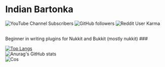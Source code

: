 # Indian Bartonka
![YouTube Channel Subscribers](https://img.shields.io/youtube/channel/subscribers/UCWB4EYTRnkjZy6FEH47v_Sg?style=social)
![GitHub followers](https://img.shields.io/github/followers/IndianBartonka?style=social)
![Reddit User Karma](https://img.shields.io/reddit/user-karma/combined/Indian_PL?style=social)

</br>
Beginner in writing plugins for Nukkit and Bukkit (mostly nukkit)
###

[![Top Langs](https://github-readme-stats.vercel.app/api/top-langs/?username=indianbartonka&langs_count=8&theme=radical)](https://github.com/anuraghazra/github-readme-stats)</br>
![Anurag's GitHub stats](https://github-readme-stats.vercel.app/api?username=indianbartonka&show_icons=true&theme=radical)</br>
![Cos](https://github-readme-streak-stats.herokuapp.com/?user=indianbartonka&theme=radical)
